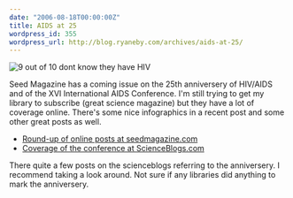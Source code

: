 ```yaml
---
date: "2006-08-18T00:00:00Z"
title: AIDS at 25
wordpress_id: 355
wordpress_url: http://blog.ryaneby.com/archives/aids-at-25/
---
```

<img src="http://blog.ryaneby.com/stuff/aidsunaware.jpg" alt="9 out of 10 dont know they have HIV" />

Seed Magazine has a coming issue on the 25th anniversery of HIV/AIDS and of the XVI International AIDS Conference. I'm still trying to get my library to subscribe (great science magazine) but they have a lot of coverage online. There's some nice infographics in a recent post and some other great posts as well.

<ul>
<li><a href="http://www.seedmagazine.com/news/2006/08/aids_at_25.php">Round-up of online posts at seedmagazine.com</a></li>
<li><a href="http://scienceblogs.com/aids/">Coverage of the conference at ScienceBlogs.com</a></li>
</ul>

There quite a few posts on the scienceblogs referring to the anniversery. I recommend taking a look around. Not sure if any libraries did anything to mark the anniversery.
